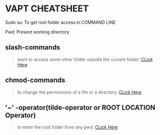 # VAPT CHEATSHEET

Sudo su:
To get root folder access in COMMAND LINE


Pwd: Present working directory

## slash-commands
  > want to access some other folder outside the current folder: [CLick Here](https://github.com/sagar98cyber/vapt/tree/slash-command)

## chmod-commands
  > to change the permissions of a file or a directory: [CLick Here](https://github.com/sagar98cyber/vapt/tree/chmod-branch)

## '~' -operator(tilde-operator or ROOT LOCATION Operator)
  > to enter the root folder from any pwd: [CLick Here](https://github.com/sagar98cyber/vapt/tree/tilde-operator)